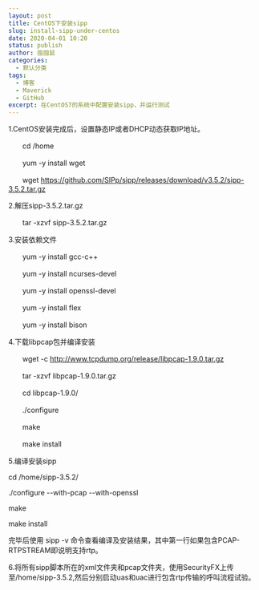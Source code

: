 ```yaml
---
layout: post
title: CentOS下安装sipp
slug: install-sipp-under-centos
date: 2020-04-01 10:20
status: publish
author: 囤囤鼠
categories: 
  - 默认分类
tags: 
  - 博客
  - Maverick
  - GitHub
excerpt: 在CentOS7的系统中配置安装sipp，并运行测试
---
```


1.CentOS安装完成后，设置静态IP或者DHCP动态获取IP地址。

　　cd /home
  
　　yum -y install wget
  
　　wget https://github.com/SIPp/sipp/releases/download/v3.5.2/sipp-3.5.2.tar.gz

2.解压sipp-3.5.2.tar.gz

　　tar -xzvf sipp-3.5.2.tar.gz

3.安装依赖文件

　　yum -y install gcc-c++
  
　　yum -y install ncurses-devel
  
　　yum -y install openssl-devel
  
　　yum -y install flex
  
　　yum -y install bison

4.下载libpcap包并编译安装

　　wget -c http://www.tcpdump.org/release/libpcap-1.9.0.tar.gz
  
　　tar -xzvf libpcap-1.9.0.tar.gz
  
　　cd libpcap-1.9.0/
  
　　./configure
  
　　make
  
　　make install

5.编译安装sipp

cd /home/sipp-3.5.2/

./configure --with-pcap --with-openssl

make

make install

完毕后使用 sipp -v 命令查看编译及安装结果，其中第一行如果包含PCAP-RTPSTREAM即说明支持rtp。

6.将所有sipp脚本所在的xml文件夹和pcap文件夹，使用SecurityFX上传至/home/sipp-3.5.2,然后分别启动uas和uac进行包含rtp传输的呼叫流程试验。
